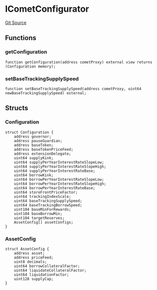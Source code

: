 # ICometConfigurator
[Git Source](https://github.com/larrythecucumber321/protocol/blob/0e60393685a4ae7994ac986273cdfa4cf9c069ed/contracts/plugins/assets/compoundv3/vendor/ICometConfigurator.sol)


## Functions
### getConfiguration


```solidity
function getConfiguration(address cometProxy) external view returns (Configuration memory);
```

### setBaseTrackingSupplySpeed


```solidity
function setBaseTrackingSupplySpeed(address cometProxy, uint64 newBaseTrackingSupplySpeed) external;
```

## Structs
### Configuration

```solidity
struct Configuration {
    address governor;
    address pauseGuardian;
    address baseToken;
    address baseTokenPriceFeed;
    address extensionDelegate;
    uint64 supplyKink;
    uint64 supplyPerYearInterestRateSlopeLow;
    uint64 supplyPerYearInterestRateSlopeHigh;
    uint64 supplyPerYearInterestRateBase;
    uint64 borrowKink;
    uint64 borrowPerYearInterestRateSlopeLow;
    uint64 borrowPerYearInterestRateSlopeHigh;
    uint64 borrowPerYearInterestRateBase;
    uint64 storeFrontPriceFactor;
    uint64 trackingIndexScale;
    uint64 baseTrackingSupplySpeed;
    uint64 baseTrackingBorrowSpeed;
    uint104 baseMinForRewards;
    uint104 baseBorrowMin;
    uint104 targetReserves;
    AssetConfig[] assetConfigs;
}
```

### AssetConfig

```solidity
struct AssetConfig {
    address asset;
    address priceFeed;
    uint8 decimals;
    uint64 borrowCollateralFactor;
    uint64 liquidateCollateralFactor;
    uint64 liquidationFactor;
    uint128 supplyCap;
}
```

